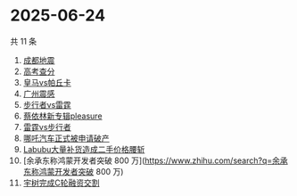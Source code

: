 # 2025-06-24

共 11 条

<!-- BEGIN -->
<!-- 最后更新时间 Tue Jun 24 2025 10:40:59 GMT+0800 (China Standard Time) -->

1. [成都地震](https://www.zhihu.com/search?q=成都地震)
1. [高考查分](https://www.zhihu.com/search?q=高考查分)
1. [皇马vs帕丘卡](https://www.zhihu.com/search?q=皇马vs帕丘卡)
1. [广州震感](https://www.zhihu.com/search?q=广州震感)
1. [步行者vs雷霆](https://www.zhihu.com/search?q=步行者vs雷霆)
1. [蔡依林新专辑pleasure](https://www.zhihu.com/search?q=蔡依林新专辑pleasure)
1. [雷霆vs步行者](https://www.zhihu.com/search?q=雷霆vs步行者)
1. [哪吒汽车正式被申请破产](https://www.zhihu.com/search?q=哪吒汽车正式被申请破产)
1. [Labubu大量补货造成二手价格腰斩](https://www.zhihu.com/search?q=Labubu大量补货造成二手价格腰斩)
1. [余承东称鸿蒙开发者突破 800
   万](https://www.zhihu.com/search?q=余承东称鸿蒙开发者突破 800 万)
1. [宇树完成C轮融资交割](https://www.zhihu.com/search?q=宇树完成C轮融资交割)

<!-- END -->
